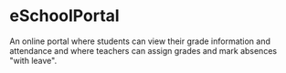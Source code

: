 # eSchoolPortal

An online portal where students can view their grade information and attendance and where teachers can assign grades and mark absences "with leave".
